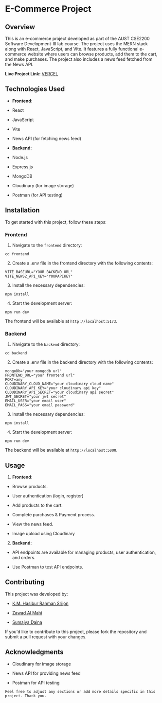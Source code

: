 # E-Commerce Project

## Overview

This is an e-commerce project developed as part of the AUST CSE2200 Software Development-III lab course. The project uses the MERN stack along with React, JavaScript, and Vite. It features a fully functional e-commerce website where users can browse products, add them to the cart, and make purchases. The project also includes a news feed fetched from the News API.

**Live Project Link:** [VERCEL](https://gee-k-street-mern-8g4i.vercel.app/)

## Technologies Used

-   **Frontend:**

-   React

-   JavaScript

-   Vite

-   News API (for fetching news feed)

-   **Backend:**

-   Node.js

-   Express.js

-   MongoDB

-   Cloudinary (for image storage)

-   Postman (for API testing)

## Installation

To get started with this project, follow these steps:

### Frontend

1. Navigate to the `frontend` directory:

`cd frontend`

2. Create a .env file in the frontend directory with the following contents:

```
VITE_BASEURL="YOUR_BACKEND_URL"
VITE_NEWS2_API_KEY="YOURAPIKEY"
```

3. Install the necessary dependencies:

`npm install`

4. Start the development server:

`npm run dev`

The frontend will be available at `http://localhost:5173`.

### Backend

1. Navigate to the `backend` directory:

`cd backend`

2.  Create a .env file in the backend directory with the following contents:

```
mongoDb="your mongodb url"
FRONTEND_URL="your frontend url"
PORT=any
CLOUDINARY_CLOUD_NAME="your cloudinary cloud name"
CLOUDINARY_API_KEY="your cloudinary api key"
CLOUDINARY_API_SECRET="your cloudinary api secret"
JWT_SECRET="your jwt secret"
EMAIL_USER="your email user"
EMAIL_PASS="your email password"
```

3. Install the necessary dependencies:

`npm install`

4. Start the development server:

`npm run dev`

The backend will be available at `http://localhost:5000`.

## Usage

1.  **Frontend:**

-   Browse products.

-   User authentication (login, register)

-   Add products to the cart.

-   Complete purchases & Payment process.

-   View the news feed.

-   Image upload using Cloudinary

2.  **Backend:**

-   API endpoints are available for managing products, user authentication, and orders.

-   Use Postman to test API endpoints.

## Contributing

This project was developed by:

-   [K.M. Hasibur Rahman Srijon](https://github.com/srijon57)

-   [Zawad Al Mahi](https://github.com/zawadalmahi)

-   [Sumaiya Daina](https://github.com/sumaiyadaina)

If you'd like to contribute to this project, please fork the repository and submit a pull request with your changes.

## Acknowledgments

-   Cloudinary for image storage

-   News API for providing news feed

-   Postman for API testing

`Feel free to adjust any sections or add more details specific in this project. Thank you.`
